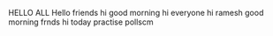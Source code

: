 HELLO ALL 
Hello friends 
hi good morning
hi everyone
hi ramesh
good morning frnds
hi today practise pollscm
